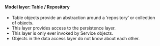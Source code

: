 #### Model layer: Table / Repository

* Table objects provide an abstraction around a ‘repository’ or collection of objects.
* This layer provides access to the persistence layer.
* This layer is only ever invoked by Service objects.
* Objects in the data access layer do not know about each other.

